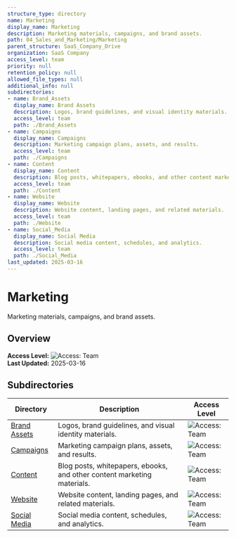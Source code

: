 ```yaml
---
structure_type: directory
name: Marketing
display_name: Marketing
description: Marketing materials, campaigns, and brand assets.
path: 04_Sales_and_Marketing/Marketing
parent_structure: SaaS_Company_Drive
organization: SaaS Company
access_level: team
priority: null
retention_policy: null
allowed_file_types: null
additional_info: null
subdirectories:
- name: Brand_Assets
  display_name: Brand Assets
  description: Logos, brand guidelines, and visual identity materials.
  access_level: team
  path: ./Brand_Assets
- name: Campaigns
  display_name: Campaigns
  description: Marketing campaign plans, assets, and results.
  access_level: team
  path: ./Campaigns
- name: Content
  display_name: Content
  description: Blog posts, whitepapers, ebooks, and other content marketing materials.
  access_level: team
  path: ./Content
- name: Website
  display_name: Website
  description: Website content, landing pages, and related materials.
  access_level: team
  path: ./Website
- name: Social_Media
  display_name: Social Media
  description: Social media content, schedules, and analytics.
  access_level: team
  path: ./Social_Media
last_updated: 2025-03-16
---
```


# Marketing

Marketing materials, campaigns, and brand assets.

## Overview

**Access Level:** ![Access: Team](https://img.shields.io/badge/Access-Team-blue)  
**Last Updated:** 2025-03-16  

## Subdirectories

| Directory | Description | Access Level |
|-----------|-------------|--------------|
| [Brand Assets](./Brand_Assets/) | Logos, brand guidelines, and visual identity materials. | ![Access: Team](https://img.shields.io/badge/Access-Team-blue) |
| [Campaigns](./Campaigns/) | Marketing campaign plans, assets, and results. | ![Access: Team](https://img.shields.io/badge/Access-Team-blue) |
| [Content](./Content/) | Blog posts, whitepapers, ebooks, and other content marketing materials. | ![Access: Team](https://img.shields.io/badge/Access-Team-blue) |
| [Website](./Website/) | Website content, landing pages, and related materials. | ![Access: Team](https://img.shields.io/badge/Access-Team-blue) |
| [Social Media](./Social_Media/) | Social media content, schedules, and analytics. | ![Access: Team](https://img.shields.io/badge/Access-Team-blue) |
